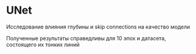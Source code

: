 # UNet
Исследование влияния глубины и skip connections на качество модели

Полученные результаты справедливы для 10 эпох и датасета, состоящего их тонких линий
